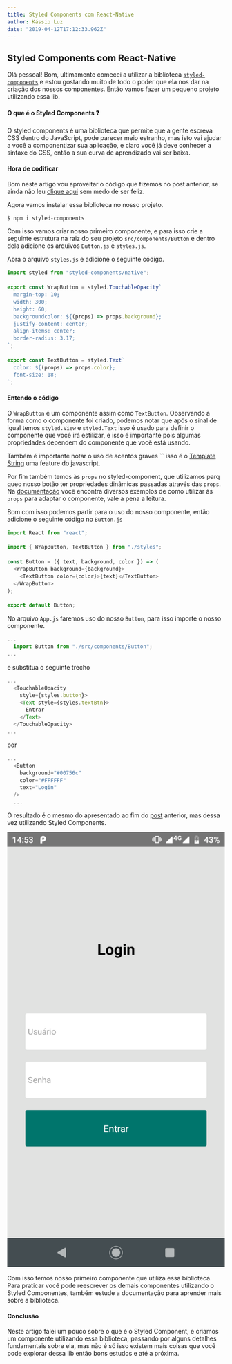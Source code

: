 ```yaml
---
title: Styled Components com React-Native
author: Kássio Luz
date: "2019-04-12T17:12:33.962Z"
---
```


## Styled Components com React-Native

Olá pessoal! Bom, ultimamente comecei a utilizar a biblioteca [`styled-components`](https://www.styled-components.com/) e estou gostando muito de todo o poder que ela nos dar na criação dos nossos componentes. Então vamos fazer um pequeno projeto utilizando essa lib.

#### O que é o Styled Components :question:

O styled components é uma biblioteca que permite que a gente escreva CSS dentro do JavaScript, pode parecer meio estranho, mas isto vai ajudar a você a componentizar sua aplicação, e claro você já deve conhecer a sintaxe do CSS, então a sua curva de aprendizado vai ser baixa.

#### Hora de codificar

Bom neste artigo vou aproveitar o código que fizemos no post anterior, se ainda não leu [clique aqui](https://kassioluz.netlify.app/primeiro-app-com-react-native/) sem medo de ser feliz.

Agora vamos instalar essa biblioteca no nosso projeto.

```sh
$ npm i styled-components
```

Com isso vamos criar nosso primeiro componente, e para isso crie a seguinte estrutura na raiz do seu projeto `src/components/Button` e dentro dela adicione os arquivos `Button.js` e `styles.js`.

Abra o arquivo `styles.js` e adicione o seguinte código.

```js
import styled from "styled-components/native";

export const WrapButton = styled.TouchableOpacity`
  margin-top: 10;
  width: 300;
  height: 60;
  backgroundcolor: ${(props) => props.background};
  justify-content: center;
  align-items: center;
  border-radius: 3.17;
`;

export const TextButton = styled.Text`
  color: ${(props) => props.color};
  font-size: 18;
`;
```

#### Entendo o código

O `WrapButton` é um componente assim como `TextButton`. Observando a forma como o componente foi criado, podemos notar que após o sinal de igual temos `styled.View` e `styled.Text` isso é usado para definir o componente que você irá estilizar, e isso é importante pois algumas propriedades dependem do componente que você está usando.

Também é importante notar o uso de acentos graves **``** isso é o [Template String](https://developer.mozilla.org/pt-BR/docs/Web/JavaScript/Reference/template_strings) uma feature do javascript.

Por fim também temos às `props` no styled-component, que utilizamos parq queo nosso botão ter propriedades dinâmicas passadas através das `props`. Na [documentação](https://www.styled-components.com/docs/basics#adapting-based-on-props) você encontra diversos exemplos de como utilizar às `props` para adaptar o componente, vale a pena a leitura.

Bom com isso podemos partir para o uso do nosso componente, então adicione o seguinte código no `Button.js`

```js
import React from "react";

import { WrapButton, TextButton } from "./styles";

const Button = ({ text, background, color }) => (
  <WrapButton background={background}>
    <TextButton color={color}>{text}</TextButton>
  </WrapButton>
);

export default Button;
```

No arquivo `App.js` faremos uso do nosso `Button`, para isso importe o nosso componente.

```js
...
  import Button from "./src/components/Button";
...
```

e substitua o seguinte trecho

```js
...
  <TouchableOpacity
    style={styles.button}>
    <Text style={styles.textBtn}>
      Entrar
    </Text>
  </TouchableOpacity>
...
```

por

```js
...
  <Button
    background="#00756c"
    color="#FFFFFF"
    text="Login"
  />
  ...
```

O resultado é o mesmo do apresentado ao fim do [post](https://medium.com/@kassio.vieira7/primeiro-app-com-react-native-5b2096c8ac26) anterior, mas dessa vez utilizando Styled Components.

![resultado4](./2.png "resultado4")

Com isso temos nosso primeiro componente que utiliza essa biblioteca. Para praticar você pode reescrever os demais componentes utilizando o Styled Componentes, também estude a documentação para aprender mais sobre a biblioteca.

#### Conclusão

Neste artigo falei um pouco sobre o que é o Styled Component, e criamos um componente utilizando essa biblioteca, passando por alguns detalhes fundamentais sobre ela, mas não é só isso existem mais coisas que você pode explorar dessa lib então bons estudos e até a próxima.
